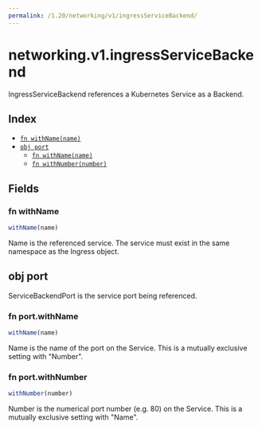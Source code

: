 ```yaml
---
permalink: /1.20/networking/v1/ingressServiceBackend/
---
```


# networking.v1.ingressServiceBackend

IngressServiceBackend references a Kubernetes Service as a Backend.

## Index

* [`fn withName(name)`](#fn-withname)
* [`obj port`](#obj-port)
  * [`fn withName(name)`](#fn-portwithname)
  * [`fn withNumber(number)`](#fn-portwithnumber)

## Fields

### fn withName

```ts
withName(name)
```

Name is the referenced service. The service must exist in the same namespace as the Ingress object.

## obj port

ServiceBackendPort is the service port being referenced.

### fn port.withName

```ts
withName(name)
```

Name is the name of the port on the Service. This is a mutually exclusive setting with "Number".

### fn port.withNumber

```ts
withNumber(number)
```

Number is the numerical port number (e.g. 80) on the Service. This is a mutually exclusive setting with "Name".